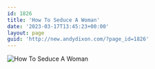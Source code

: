 ```yaml
---
id: 1826
title: 'How To Seduce A Woman'
date: '2023-03-17T13:45:23+00:00'
layout: page
guid: 'http://new.andydixon.com/?page_id=1826'
---
```


![How To Seduce A Woman](https://i0.wp.com/assets.g8x2.ldn.idrivee2-23.com/posters/How%20To%20Seduce%20A%20Woman%2001.jpg?w=1200&ssl=1 "How To Seduce A Woman")